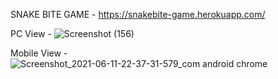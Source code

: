 SNAKE BITE GAME - https://snakebite-game.herokuapp.com/

PC View - 
![Screenshot (156)](https://user-images.githubusercontent.com/55207479/121727061-05f4b700-cb09-11eb-9660-6505f1010e4a.png)

Mobile View - 
![Screenshot_2021-06-11-22-37-31-579_com android chrome](https://user-images.githubusercontent.com/55207479/121727102-1442d300-cb09-11eb-8789-f62b9295969b.jpg)
